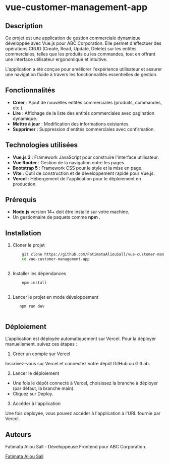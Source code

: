 # vue-customer-management-app

## Description
Ce projet est une application de gestion commerciale dynamique développée avec Vue.js pour ABC Corporation. Elle permet d'effectuer des opérations CRUD (Create, Read, Update, Delete) sur les entités commerciales, telles que les produits ou les commandes, tout en offrant une interface utilisateur ergonomique et intuitive.

L'application a été conçue pour améliorer l'expérience utilisateur et assurer une navigation fluide à travers les fonctionnalités essentielles de gestion.

## Fonctionnalités
- **Créer** : Ajout de nouvelles entités commerciales (produits, commandes, etc.).
- **Lire** : Affichage de la liste des entités commerciales avec pagination dynamique.
- **Mettre à jour** : Modification des informations existantes.
- **Supprimer** : Suppression d'entités commerciales avec confirmation.

## Technologies utilisées
- **Vue.js 3** : Framework JavaScript pour construire l'interface utilisateur.
- **Vue Router** : Gestion de la navigation entre les pages.
- **Bootstrap 5** : Framework CSS pour le style et la mise en page.
- **Vite** : Outil de construction et de développement rapide pour Vue.js.
- **Vercel** : Hébergement de l'application pour le déploiement en production.

## Prérequis
- **Node.js** version 14+ doit être installé sur votre machine.
- Un gestionnaire de paquets comme **npm** .

## Installation

1. Cloner le projet

    ```bash
        git clone https://github.com/FatimataAliouSall/vue-customer-management-app.git
        cd vue-customer-management-app
        
     ``` 

2. Installer les dépendances    

    ```bash
        npm install
        
     ``` 

3. Lancer le projet en mode développement 

    ```bash
       npm run dev
        
     ``` 

## Déploiement

L'application est déployée automatiquement sur Vercel. Pour la déployer manuellement, suivez ces étapes :

1. Créer un compte sur Vercel

Inscrivez-vous sur Vercel et connectez votre dépôt GitHub ou GitLab.

2. Lancer le déploiement

 - Une fois le dépôt connecté à Vercel, choisissez la branche à déployer (par défaut, la branche main).
 - Cliquez sur Deploy.

3. Accéder à l'application

Une fois déployée, vous pouvez accéder à l'application à l'URL fournie par Vercel.

## Auteurs

Fatimata Aliou Sall - Développeuse Frontend pour ABC Corporation.

[Fatimata Aliou Sall](https://github.com/FatimataAliouSall)

